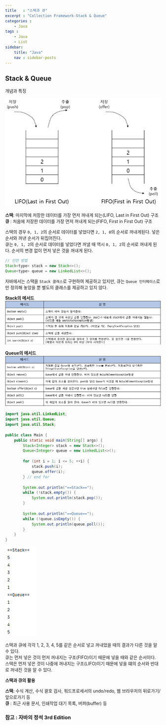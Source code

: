 ```yaml
---
title   : "스택과 큐"
excerpt : "Collection Framework-Stack & Queue"
categories : 
    - Java
tags : 
    - Java
    - List
sidebar:
    title: "Java"
    nav : sidebar-posts
---  
```


## Stack & Queue  

개념과 특징  

![stackQueue](/assets/img/java/stackQueue.PNG)  

__스택__: 마지막에 저장한 데이터를 가장 먼저 꺼내게 되는(LIFO, Last in First Out) 구조  
__큐__  : 처음에 저장한 데이터를 가장 먼저 꺼내게 되는(FIFO, First in First Out) 구조  

스택의 경우 `0, 1, 2`의 순서로 데이터를 넣었다면 `2, 1, 0`의 순서로 꺼내게된다. 넣은 순서와 꺼낸 순서가 뒤집어진다.  
큐는 `0, 1, 2`의 순서로 데이터를 넣었다면 꺼낼 때 역시 `0, 1, 2`의 순서로 꺼내게 된다. 순서의 변경 없이 먼저 넣은 것을 꺼내게 된다.  

```java
// 선언 방법
Stack<type> stack = new Stack<>();
Queue<type> queue = new LinkedList<>();
```  
자바에서는 스택을 `Stack 클래스`로 구현하여 제공하고 있지만, 큐는 `Queue 인터페이스`로만 정의해 놓았을 뿐 별도의 클래스를 제공하고 있지 않다.  

__Stack의 메서드__  
![stackMethod](/assets/img/java/stackMethod.PNG)  


__Queue의 메서드__  
![queueMethod](/assets/img/java/queueMethod.PNG)  


```java
import java.util.LinkedList;
import java.util.Queue;
import java.util.Stack;

public class Main {
    public static void main(String[] args) {
        Stack<Integer> stack = new Stack<>();
        Queue<Integer> queue = new LinkedList<>();

        for (int i = 1; i <= 5; ++i) {
            stack.push(i);
            queue.offer(i);
        } // end for

        System.out.println("==Stack==");
        while (!stack.empty()) {
            System.out.println(stack.pop());
        }

        System.out.println("==Queue==");
        while (!queue.isEmpty()) {
            System.out.println(queue.poll());
        }
    }
}
```  

![result](/assets/img/java/result.PNG)  

스택과 큐에 각각 1, 2, 3, 4, 5를 같은 순서로 넣고 꺼내었을 때의 결과가 다른 것을 알 수 있다.  
큐는 먼저 넣은 것이 먼저 꺼내지는 구조(FIFO)이기 때문에 넣을 때와 같은 순서이다.  
스택은 먼저 넣은 것이 나중에 꺼내지는 구조(LIFO)이기 때문에 넣을 떄의 순서와 반대로 꺼내진 것을 알 수 있다.  

__스택과 큐의 활용__  

__스택__: 수식 계산, 수식 괄호 검사, 워드프로세서의 undo/redo, 웹 브라우저의 뒤로가기/앞으로가기 등  
__큐__  : 최근 사용 문서, 인쇄작업 대기 목록, 버퍼(buffer) 등  

### 참고 : 자바의 정석 3rd Edition